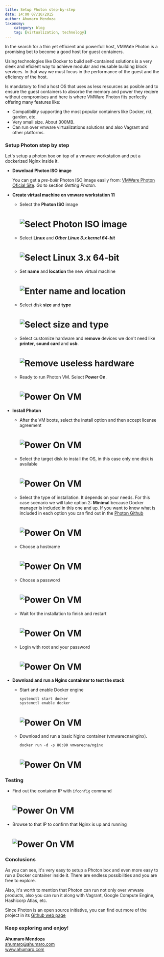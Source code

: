```yaml
---
title: Setup Photon step-by-step
date: 14:00 07/10/2015
author: Ahumaro Mendoza
taxonomy:
    category: blog
    tag: [virtualization, technology]
---
```


In the search for a thin yet efficient and powerfull host, VMWate Photon is a promising bet to become a good host for guest containers.

Using technologies like Docker to build self-contained solutions is a very sleek and eficient way to achieve modular and reusable building block services. In that way we must focus in the performance of the guest and the eficiency of the host.

Is mandatory to find a host OS that uses as less resources as posible and to ensure the guest containers to absorbe the memory and power they reqiere without compromises and here is where VMWare Photon fits perfectly offering many features like:

+ Compatibility supporting the most popular containers like Docker, rkt, garden, etc.
+ Very small size. About 300MB.
+ Can run over vmware virtualizations solutions and also Vagrant and other platforms.

### Setup Photon step by step

Let's setup a photon box on top of a vmware workstation and put a dockerized Nginx inside it.

+ **Download Photon ISO image**

  You can get a _pre-built_ Photon ISO image easily from: [VMWare Photon Oficial Site](https://vmware.github.io/photon/). Go to section _Getting Photon_.

+ **Create virtual machine on vmware workstation 11**

  - Select the **Photon ISO** image

    # ![Select Photon ISO image](img/photon_demo_01.png)

  - Select **Linux** and **_Other Linux 3.x kernel 64-bit_**

    # ![Select Linux 3.x 64-bit](img/photon_demo_02.png)

  - Set **name** and **location** the new virtual machine 

    # ![Enter name and location](img/photon_demo_03.png)

  - Select disk **size** and **type**

    # ![Select size and type](img/photon_demo_04.png)

  - Select customize hardware and **remove** devices we don't need like **printer**, **sound card** and **usb**.

    # ![Remove useless hardware](img/photon_demo_05.png)

  - Ready to run Photon VM. Select **Power On**.

    # ![Power On VM](img/photon_demo_06.png)

+ **Install Photon**

  - After the VM boots, select the install option and then accept license agreement 

    # ![Power On VM](img/photon_demo_07.png)

  - Select the target disk to install the OS, in this case only one disk is available 

    # ![Power On VM](img/photon_demo_08.png)

  - Select the type of installation.  It depends on your needs. For this case scenario we will take option 2: **Minimal** because Docker manager is included in this one and up. If you want to know what is included in each option you can find out in the [Photon Github](https://github.com/vmware/photon/blob/master/installer/package_list.json)

    # ![Power On VM](img/photon_demo_09.png)

  - Choose a hostname 

    # ![Power On VM](img/photon_demo_10.png)

  - Choose a password

    # ![Power On VM](img/photon_demo_11.png)

  - Wait for the installation to finish and restart

    # ![Power On VM](img/photon_demo_12.png)

  - Login with root and your password

    # ![Power On VM](img/photon_demo_13.png)

+ **Download and run a Nginx containter to test the stack**

  - Start and enable Docker engine
  
      `systemctl start docker`<br/>
	  `systemctl enable docker`
    # ![Power On VM](img/photon_demo_14.png)

  - Download and run a basic Nginx container (vmwarecna/nginx).
  
      `docker run -d -p 80:80 vmwarecna/nginx`
    # ![Power On VM](img/photon_demo_15.png)

### Testing

  - Find out the container IP with `ifconfig` command

    # ![Power On VM](img/photon_demo_16.png)

  - Browse to that IP to confirm that Nginx is up and running

    # ![Power On VM](img/photon_demo_17.png)

### Conclusions

As you can see, it's very easy to setup a Photon box and even more easy to run a Docker container inside it. There are endless possibilities and you are free to explore.

Also, it's worth to mention that Photon can run not only over vmware products, also you can run it along with Vagrant, Google Compute Engine, Hashicorp Atlas, etc.

Since Photon is an open source initiative, you can find out more of the project in its [Github web page](https://github.com/vmware/photon/)

### Keep exploring and enjoy!

**Ahumaro Mendoza**<br/>
ahumaro@ahumaro.com<br/>
www.ahumaro.com